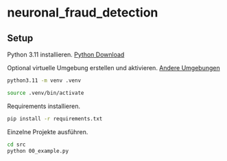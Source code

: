 # neuronal_fraud_detection

## Setup

Python 3.11 installieren.
[Python Download](https://www.python.org/downloads/)

Optional virtuelle Umgebung erstellen und aktivieren.
[Andere Umgebungen](https://docs.python.org/3/library/venv.html#creating-virtual-environments)
```bash
python3.11 -m venv .venv
```

```bash
source .venv/bin/activate
```

Requirements installieren.

```bash
pip install -r requirements.txt
```

Einzelne Projekte ausführen.

```bash
cd src
python 00_example.py
```
